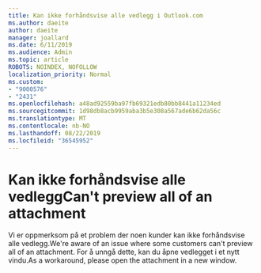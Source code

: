 ```yaml
---
title: Kan ikke forhåndsvise alle vedlegg i Outlook.com
ms.author: daeite
author: daeite
manager: joallard
ms.date: 6/11/2019
ms.audience: Admin
ms.topic: article
ROBOTS: NOINDEX, NOFOLLOW
localization_priority: Normal
ms.custom:
- "9000576"
- "2431"
ms.openlocfilehash: a48ad92559ba97fb69321edb80bb8441a11234ed
ms.sourcegitcommit: 1d98db8acb9959aba3b5e308a567ade6b62da56c
ms.translationtype: MT
ms.contentlocale: nb-NO
ms.lasthandoff: 08/22/2019
ms.locfileid: "36545952"
---
```

# <a name="cant-preview-all-of-an-attachment"></a><span data-ttu-id="b4a98-102">Kan ikke forhåndsvise alle vedlegg</span><span class="sxs-lookup"><span data-stu-id="b4a98-102">Can't preview all of an attachment</span></span>

<span data-ttu-id="b4a98-103">Vi er oppmerksom på et problem der noen kunder kan ikke forhåndsvise alle vedlegg.</span><span class="sxs-lookup"><span data-stu-id="b4a98-103">We're aware of an issue where some customers can't preview all of an attachment.</span></span> <span data-ttu-id="b4a98-104">For å unngå dette, kan du åpne vedlegget i et nytt vindu.</span><span class="sxs-lookup"><span data-stu-id="b4a98-104">As a workaround, please open the attachment in a new window.</span></span>